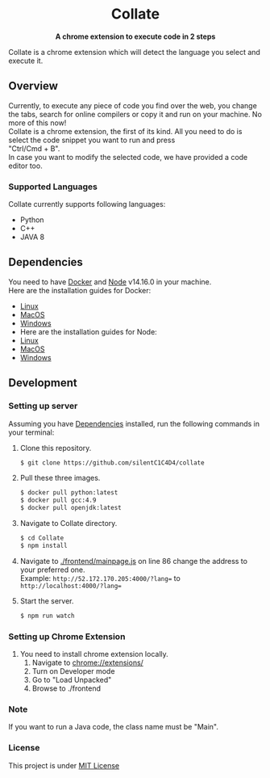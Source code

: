 <h1 align="center">Collate</h1>
<p align="center"><b>A chrome extension to execute code in 2 steps</b></p>

Collate is a chrome extension which will detect the language you select and execute it. 

## Overview
Currently, to execute any piece of code you find over the web, you change the tabs, search for online compilers or copy it and run on your machine.
No more of this now! </br>
Collate is a chrome extension, the first of its kind. All you need to do is select the code snippet you want to run and press  </br> "Ctrl/Cmd + B".</br>
In case you want to modify the selected code, we have provided a code editor too. 

### Supported Languages
Collate currently supports following languages:
* Python
* C++
* JAVA 8

## Dependencies
You need to have [Docker](https://www.docker.com/) and [Node](https://nodejs.org/en/) v14.16.0 in your machine.</br>
Here are the installation guides for Docker:
* [Linux](https://runnable.com/docker/install-docker-on-linux)
* [MacOS](https://docs.docker.com/docker-for-mac/install/)
* [Windows](https://docs.docker.com/docker-for-windows/install/)</br>
* Here are the installation guides for Node:
* [Linux](https://nodejs.org/en/download/)
* [MacOS](https://nodejs.org/en/download/)
* [Windows](https://nodejs.org/en/download/)

## Development
### Setting up server
Assuming you have [Dependencies](#Dependencies) installed, run the following commands in your terminal:
1. Clone this repository.

    ```bash
    $ git clone https://github.com/silentC1C4D4/collate
    ```
2. Pull these three images.
    ```bash
    $ docker pull python:latest
    $ docker pull gcc:4.9
    $ docker pull openjdk:latest
    ```
3. Navigate to Collate directory.
    ```bash 
    $ cd Collate
    $ npm install
4. Navigate to [./frontend/mainpage.js](https://github.com/silentC1C4D4/Collate/blob/master/frontend/mainpage.js) on line 86 change the address to your preferred one.</br>
    Example:
     ```http://52.172.170.205:4000/?lang=``` to ```http://localhost:4000/?lang=```
6. Start the server.
    ```bash
    $ npm run watch
 

### Setting up Chrome Extension
1. You need to install chrome extension locally.
    1. Navigate to [chrome://extensions/](chrome://extensions)
    2. Turn on Developer mode
    3. Go to "Load Unpacked"
    4. Browse to ./frontend

### Note
If you want to run a Java code, the class name must be "Main".

### License
This project is under [MIT License](./LICENSE)



